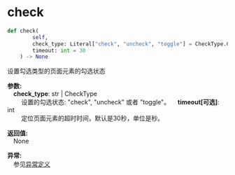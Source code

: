 # check
```python
def check(
        self,
        check_type: Literal["check", "uncheck", "toggle"] = CheckType.Check,
        timeout: int = 30
    ) -> None
```  

设置勾选类型的页面元素的勾选状态

**参数:**  
    &emsp;**check_type**: str | CheckType   
        &emsp;&emsp; 设置的勾选状态: "check", "uncheck" 或者 "toggle"。
    &emsp;**timeout[可选]**: int  
        &emsp;&emsp; 定位页面元素的超时时间，默认是30秒，单位是秒。

**返回值:**  
    &emsp;None

**异常:**  
    &emsp;参见[异常定义](../exceptions/exceptions.md)